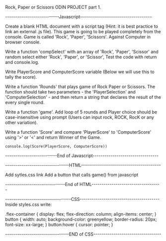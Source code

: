 Rock, Paper or Scissors ODIN PROJECT part 1.

---------------------------Javascript------------------------------------

Create a blank HTML document with a script tag (Hint: it is best practice to link an external .js file). This game is going to be played completely from the console.
Game is called 'Rock', 'Paper', 'Scissors'. Against Computer in browser console.

Write a function 'compSelect' with an array of 'Rock', 'Paper', 'Scissor' and random select either 'Rock', 'Paper', or 'Scissor', Test the code with return and console.log.

Write PlayerScore and ComputerScore variable (Below we will use this to tally the score).

Write a function 'Rounds' that plays game of Rock Paper or Scissors. The function should take two parameters - the 'PlayerSelection' and 'ComputerSelection' - and then return a string that declares the result of the every single round.

Write a function 'game'. Add loop of 5 rounds and Player choice should be case-insensitive using prompt (Users can input rock, ROCK, RocK or any other variation).

Write a function 'Score' and compare 'PlayerScore' to 'ComputerScore' using '>' or '<' and return Winner of the Game.

    console.log(Score(PlayerScore, ComputerScore))

--------------------------End of Javascript---------------------------------

--------------------------------HTML----------------------------------------

Add sytles.css link
Add a button that calls game() from javascript

------------------------------End of HTML-----------------------------------

---------------------------------CSS----------------------------------------
Inside styles.css write:

.flex-container {
    display: flex;
    flex-direction: column;
    align-items: center;
}
button {
    width: auto;
    background-color: greenyellow;
    border-radius: 20px;
    font-size: xx-large;
}
button:hover {
    cursor: pointer;
}

--------------------------------END of CSS----------------------------------
